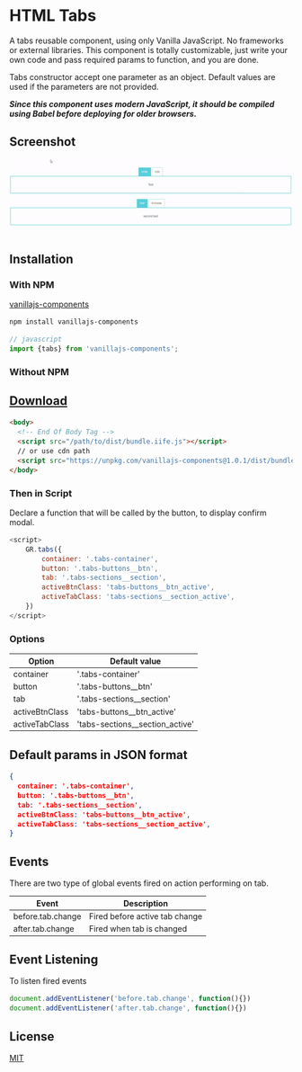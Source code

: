 # HTML Tabs
A tabs reusable component, using only Vanilla JavaScript. No frameworks or external libraries. This component is totally customizable, just write your own code and pass required params to function, and you are done.

Tabs constructor accept one parameter as an object. Default values are used if the parameters are not provided.

***Since this component uses modern JavaScript, it should be compiled using Babel before deploying for older browsers.***
## Screenshot
![alt Tabs](tabs.gif "Tabs")
## Installation
### With NPM

[vanillajs-components](https://www.npmjs.com/package/vanillajs-components)
```bash
npm install vanillajs-components
```

```javascript
// javascript
import {tabs} from 'vanillajs-components';

```
### Without NPM

## <a target="_blank" href="https://github.com/grim-reapper/vanillajs-components/archive/refs/heads/main.zip">Download</a>


```html
<body>
  <!-- End Of Body Tag -->
  <script src="/path/to/dist/bundle.iife.js"></script>
  // or use cdn path
  <script src="https://unpkg.com/vanillajs-components@1.0.1/dist/bundle.iife.js"></script>
</body>
```
### Then in Script
Declare a function that will be called by the button, to display confirm modal.

```javascript
<script>
    GR.tabs({
        container: '.tabs-container',
        button: '.tabs-buttons__btn',
        tab: '.tabs-sections__section',
        activeBtnClass: 'tabs-buttons__btn_active',
        activeTabClass: 'tabs-sections__section_active',
    })
</script>
```
### Options

| Option         | Default value   |
| -------------- | --------------- |
| container      | '.tabs-container' |
| button         | '.tabs-buttons__btn' |
| tab            | '.tabs-sections__section' |
| activeBtnClass | 'tabs-buttons__btn_active' |
| activeTabClass | 'tabs-sections__section_active' |

## Default params in JSON format
```json
{
  container: '.tabs-container',
  button: '.tabs-buttons__btn',
  tab: '.tabs-sections__section',
  activeBtnClass: 'tabs-buttons__btn_active',
  activeTabClass: 'tabs-sections__section_active',
}
```

## Events
There are two type of global events fired on action performing on tab.

| Event         | Description   |
| -------------- | --------------- |
| before.tab.change      | Fired before active tab change |
| after.tab.change         | Fired when tab is changed |

## Event Listening
To listen fired events
```javascript
document.addEventListener('before.tab.change', function(){})
document.addEventListener('after.tab.change', function(){})
```

## License
[MIT](https://choosealicense.com/licenses/mit/)
